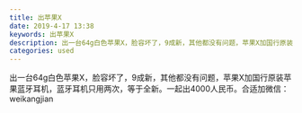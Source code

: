 ```yaml
---
title: 出苹果X
date: 2019-4-17 13:38
keywords: 出苹果X
description: 出一台64g白色苹果X，脸容坏了，9成新，其他都没有问题，苹果X加国行原装苹果蓝牙耳机，蓝牙耳机只用两次，等于全新。一起出4000人民币。合适加微信：weikangjian
categories: used
---
```

<td class="t_f" id="postmessage_3527396">

出一台64g白色苹果X，脸容坏了，9成新，其他都没有问题，苹果X加国行原装苹果蓝牙耳机，蓝牙耳机只用两次，等于全新。一起出4000人民币。合适加微信：weikangjian<br/>
</td>
